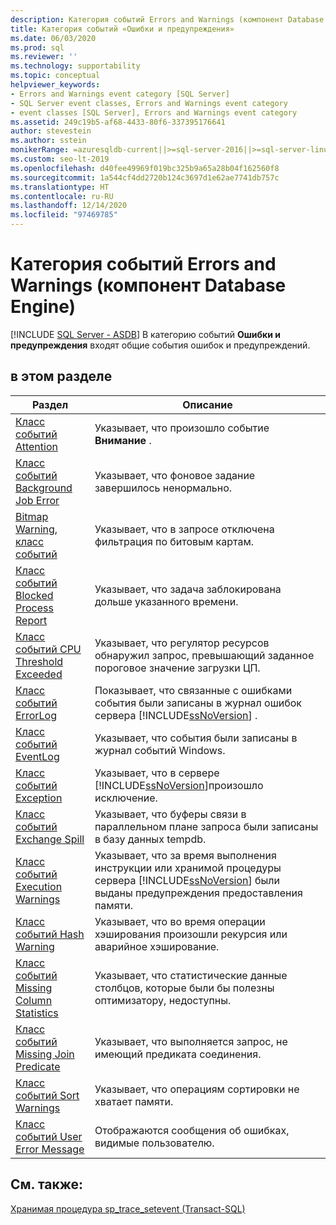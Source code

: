 ```yaml
---
description: Категория событий Errors and Warnings (компонент Database Engine)
title: Категория событий «Ошибки и предупреждения»
ms.date: 06/03/2020
ms.prod: sql
ms.reviewer: ''
ms.technology: supportability
ms.topic: conceptual
helpviewer_keywords:
- Errors and Warnings event category [SQL Server]
- SQL Server event classes, Errors and Warnings event category
- event classes [SQL Server], Errors and Warnings event category
ms.assetid: 249c19b5-af68-4433-80f6-337395176641
author: stevestein
ms.author: sstein
monikerRange: =azuresqldb-current||>=sql-server-2016||>=sql-server-linux-2017||=azuresqldb-mi-current
ms.custom: seo-lt-2019
ms.openlocfilehash: d40fee49969f019bc325b9a65a28b04f162560f8
ms.sourcegitcommit: 1a544cf4dd2720b124c3697d1e62ae7741db757c
ms.translationtype: HT
ms.contentlocale: ru-RU
ms.lasthandoff: 12/14/2020
ms.locfileid: "97469785"
---
```

# <a name="errors-and-warnings-event-category-database-engine"></a>Категория событий Errors and Warnings (компонент Database Engine)
[!INCLUDE [SQL Server - ASDB](../../includes/applies-to-version/sql-asdb.md)]
   В категорию событий **Ошибки и предупреждения** входят общие события ошибок и предупреждений.  
  
## <a name="in-this-section"></a>в этом разделе  
  
|Раздел|Описание|  
|-----------|-----------------|  
|[Класс событий Attention](../../relational-databases/event-classes/attention-event-class.md)|Указывает, что произошло событие **Внимание** .|  
|[Класс событий Background Job Error](../../relational-databases/event-classes/background-job-error-event-class.md)|Указывает, что фоновое задание завершилось ненормально.|  
|[Bitmap Warning, класс событий](../../relational-databases/event-classes/bitmap-warning-event-class.md)|Указывает, что в запросе отключена фильтрация по битовым картам.|  
|[Класс событий Blocked Process Report](../../relational-databases/event-classes/blocked-process-report-event-class.md)|Указывает, что задача заблокирована дольше указанного времени.|  
|[Класс событий CPU Threshold Exceeded](../../relational-databases/event-classes/cpu-threshold-exceeded-event-class.md)|Указывает, что регулятор ресурсов обнаружил запрос, превышающий заданное пороговое значение загрузки ЦП.|  
|[Класс событий ErrorLog](../../relational-databases/event-classes/errorlog-event-class.md)|Показывает, что связанные с ошибками события были записаны в журнал ошибок сервера [!INCLUDE[ssNoVersion](../../includes/ssnoversion-md.md)] .|  
|[Класс событий EventLog](../../relational-databases/event-classes/eventlog-event-class.md)|Указывает, что события были записаны в журнал событий Windows.|  
|[Класс событий Exception](../../relational-databases/event-classes/exception-event-class.md)|Указывает, что в сервере [!INCLUDE[ssNoVersion](../../includes/ssnoversion-md.md)]произошло исключение.|  
|[Класс событий Exchange Spill](../../relational-databases/event-classes/exchange-spill-event-class.md)|Указывает, что буферы связи в параллельном плане запроса были записаны в базу данных tempdb.|  
|[Класс событий Execution Warnings](../../relational-databases/event-classes/execution-warnings-event-class.md)|Указывает, что за время выполнения инструкции или хранимой процедуры сервера [!INCLUDE[ssNoVersion](../../includes/ssnoversion-md.md)] были выданы предупреждения предоставления памяти.|  
|[Класс событий Hash Warning](../../relational-databases/event-classes/hash-warning-event-class.md)|Указывает, что во время операции хэширования произошли рекурсия или аварийное хэширование.|  
|[Класс событий Missing Column Statistics](../../relational-databases/event-classes/missing-column-statistics-event-class.md)|Указывает, что статистические данные столбцов, которые были бы полезны оптимизатору, недоступны.|  
|[Класс событий Missing Join Predicate](../../relational-databases/event-classes/missing-join-predicate-event-class.md)|Указывает, что выполняется запрос, не имеющий предиката соединения.|  
|[Класс событий Sort Warnings](../../relational-databases/event-classes/sort-warnings-event-class.md)|Указывает, что операциям сортировки не хватает памяти.|  
|[Класс событий User Error Message](../../relational-databases/event-classes/user-error-message-event-class.md)|Отображаются сообщения об ошибках, видимые пользователю.|  
  
## <a name="see-also"></a>См. также:  
 [Хранимая процедура sp_trace_setevent (Transact-SQL)](../../relational-databases/system-stored-procedures/sp-trace-setevent-transact-sql.md)  
  
  
